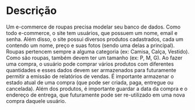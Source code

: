 # Descrição

Um e-commerce de roupas precisa modelar seu banco de dados. Como todo e-commerce, o site tem usuários, que possuem um nome, email e senha. Além disso, o site possui diversos produtos cadastrados, cada um contendo um nome, preço e suas fotos (sendo uma delas a principal). Roupas pertencem sempre a alguma categoria (ex: Camisa, Calça, Vestido). Como são roupas, também devem ter um tamanho (ex: P, M, G). Ao fazer uma compra, o usuário pode comprar vários produtos com diferentes quantidades e esses dados devem ser armazenados para futuramente permitir a emissão de relatórios de vendas. É importante armazenar o estado atual de uma compra (que pode ser criada, paga, entregue ou cancelada). Além dos produtos, é importante guardar a data da compra e o endereço de entrega, que futuramente pode ser re-utilizado em uma nova compra daquele usuário.